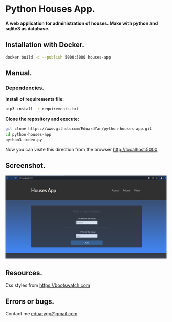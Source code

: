 # Python Houses App.

__A web application for administration of houses. Make with python and sqlite3 as database.__


## Installation with Docker.

```bash
docker build -d --publish 5000:5000 houses-app
```

## Manual.

### Dependencies.

__Install of requirements file:__

```bash
pip3 install -r requirements.txt
```

__Clone the repository and execute:__

```bash
git clone https://www.github.com/EduardYan/python-houses-app.git
cd python-houses-app
python3 index.py

```

Now you can visite this direction from the browser <a href="http://localhost:5000" target="_blank" >http://localhost:5000</a>


## Screenshot.
![screenshot](./doc/screenshot.png)

## Resources.
Css styles from <a href="https://bootswatch.com/" target="_blank">https://bootswatch.com</a>

## Errors or bugs.
Contact me <a href="mailto:eduarygp@gmail.com">eduarygp@gmail.com</a>